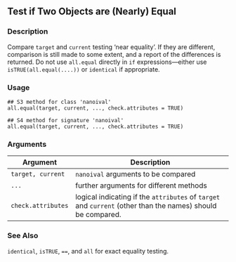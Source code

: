 ## Test if Two Objects are (Nearly) Equal

### Description

Compare `target` and `current` testing ‘near equality’. If they are
different, comparison is still made to some extent, and a report of the
differences is returned. Do not use `all.equal` directly in `if`
expressions—either use `isTRUE(all.equal(....))` or `identical` if
appropriate.

### Usage

    ## S3 method for class 'nanoival'
    all.equal(target, current, ..., check.attributes = TRUE)

    ## S4 method for signature 'nanoival'
    all.equal(target, current, ..., check.attributes = TRUE)

### Arguments

| Argument           | Description                                                                                                 |
|--------------------|-------------------------------------------------------------------------------------------------------------|
| `target, current`  | `nanoival` arguments to be compared                                                                         |
| `...`              | further arguments for different methods                                                                     |
| `check.attributes` | logical indicating if the `attributes` of `target` and `current` (other than the names) should be compared. |

### See Also

`identical`, `isTRUE`, `==`, and `all` for exact equality testing.
